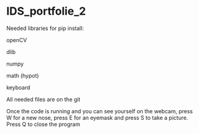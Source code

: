 # IDS_portfolie_2

Needed libraries for pip install:

openCV

dlib

numpy

math (hypot)

keyboard

All needed files are on the git

Once the code is running and you can see yourself on the webcam, press W for a new nose, press E for an eyemask and press S to take a picture. Press Q to close the program
